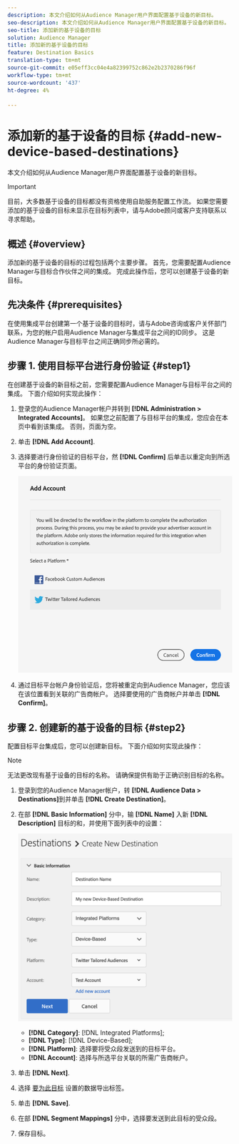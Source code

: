 ```yaml
---
description: 本文介绍如何从Audience Manager用户界面配置基于设备的新目标。
seo-description: 本文介绍如何从Audience Manager用户界面配置基于设备的新目标。
seo-title: 添加新的基于设备的目标
solution: Audience Manager
title: 添加新的基于设备的目标
feature: Destination Basics
translation-type: tm+mt
source-git-commit: e05eff3cc04e4a82399752c862e2b2370286f96f
workflow-type: tm+mt
source-wordcount: '437'
ht-degree: 4%

---
```



# 添加新的基于设备的目标 {#add-new-device-based-destinations}

本文介绍如何从Audience Manager用户界面配置基于设备的新目标。

>[!IMPORTANT]
>
>目前，大多数基于设备的目标都没有资格使用自助服务配置工作流。 如果您需要添加的基于设备的目标未显示在目标列表中，请与Adobe顾问或客户支持联系以寻求帮助。

## 概述 {#overview}

添加新的基于设备的目标的过程包括两个主要步骤。 首先，您需要配置Audience Manager与目标合作伙伴之间的集成。 完成此操作后，您可以创建基于设备的新目标。

## 先决条件 {#prerequisites}

在使用集成平台创建第一个基于设备的目标时，请与Adobe咨询或客户关怀部门联系，为您的帐户启用Audience Manager与集成平台之间的ID同步。 这是Audience Manager与目标平台之间正确同步所必需的。

## 步骤 1. 使用目标平台进行身份验证 {#step1}

在创建基于设备的新目标之前，您需要配置Audience Manager与目标平台之间的集成。 下面介绍如何实现此操作：

1. 登录您的Audience Manager帐户并转到 **[!DNL Administration > Integrated Accounts]**。 如果您之前配置了与目标平台的集成，您应会在本页中看到该集成。 否则，页面为空。
1. 单击 **[!DNL Add Account]**.
1. 选择要进行身份验证的目标平台，然 **[!DNL Confirm]** 后单击以重定向到所选平台的身份验证页面。

   ![集成平台](assets/dbd-integrated-platforms.png)

1. 通过目标平台帐户身份验证后，您将被重定向到Audience Manager，您应该在该位置看到关联的广告商帐户。 选择要使用的广告商帐户并单击 **[!DNL Confirm]**。

## 步骤 2. 创建新的基于设备的目标 {#step2}

配置目标平台集成后，您可以创建新目标。 下面介绍如何实现此操作：

>[!NOTE]
>
>无法更改现有基于设备的目标的名称。 请确保提供有助于正确识别目标的名称。

1. 登录到您的Audience Manager帐户，转 **[!DNL Audience Data > Destinations]**&#x200B;到并单击 **[!DNL Create Destination]**。
1. 在部 **[!DNL Basic Information]** 分中，输 **[!DNL Name]** 入新 **[!DNL Description]** 目标的和，并使用下面列表中的设置：

   ![设置](assets/dbd-new-basic.png)

   * **[!DNL Category]**: [!DNL Integrated Platforms];
   * **[!DNL Type]**: [!DNL Device-Based];
   * **[!DNL Platform]**: 选择要将受众段发送到的目标平台。
   * **[!DNL Account]**: 选择与所选平台关联的所需广告商帐户。
1. 单击 **[!DNL Next]**.
1. 选择 [要为此目标](/help/using/features/data-export-controls.md#controls-labels) 设置的数据导出标签。
1. 单击 **[!DNL Save]**.
1. 在部 **[!DNL Segment Mappings]** 分中，选择要发送到此目标的受众段。
1. 保存目标。
